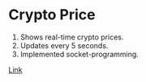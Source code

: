 # Crypto Price

1. Shows real-time crypto prices.
2. Updates every 5 seconds.
3. Implemented socket-programming.

[Link]

[Link]:https://ashishnikam111000.github.io/Crypto-Price/
